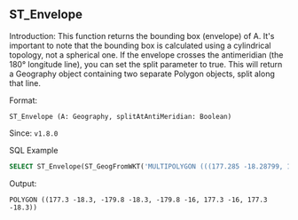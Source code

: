 <!--
 Licensed to the Apache Software Foundation (ASF) under one
 or more contributor license agreements.  See the NOTICE file
 distributed with this work for additional information
 regarding copyright ownership.  The ASF licenses this file
 to you under the Apache License, Version 2.0 (the
 "License"); you may not use this file except in compliance
 with the License.  You may obtain a copy of the License at

   http://www.apache.org/licenses/LICENSE-2.0

 Unless required by applicable law or agreed to in writing,
 software distributed under the License is distributed on an
 "AS IS" BASIS, WITHOUT WARRANTIES OR CONDITIONS OF ANY
 KIND, either express or implied.  See the License for the
 specific language governing permissions and limitations
 under the License.
 -->

## ST_Envelope

Introduction: This function returns the bounding box (envelope) of A. It's important to note that the bounding box is calculated using a cylindrical topology, not a spherical one. If the envelope crosses the antimeridian (the 180° longitude line), you can set the split parameter to true. This will return a Geography object containing two separate Polygon objects, split along that line.

Format:

`ST_Envelope (A: Geography, splitAtAntiMeridian: Boolean)`

Since: `v1.8.0`

SQL Example

```sql
SELECT ST_Envelope(ST_GeogFromWKT('MULTIPOLYGON (((177.285 -18.28799, 180 -18.28799, 180 -16.02088, 177.285 -16.02088, 177.285 -18.28799)), ((-180 -18.28799, -179.7933 -18.28799, -179.7933 -16.02088, -180 -16.02088, -180 -18.28799)))'), false);
```

Output:

```
POLYGON ((177.3 -18.3, -179.8 -18.3, -179.8 -16, 177.3 -16, 177.3 -18.3))
```
